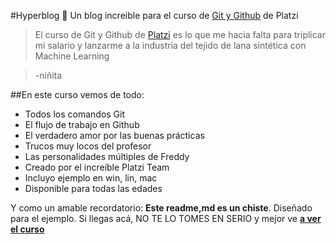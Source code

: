 #Hyperblog 💚
Un blog increible para el curso de [Git y Github](https://platzi.com/cursos/ "Git y Github") de Platzi
> El curso de Git y Github de [Platzi](https://platzi.com/cursos/ "Platzi") es lo que me hacia falta para triplicar mi salario y lanzarme a la industria del tejido de lana sintética con Machine Learning

> -niñita

##En este curso vemos de todo:
* Todos los comandos Git
* El flujo de trabajo en Github
* El verdadero amor por las buenas prácticas
* Trucos muy locos del profesor
* Las personalidades múltiples de Freddy
* Creado por el increíble Platzi Team
* Incluyo ejemplo en win, lin, mac
* Disponible para todas las edades


Y como un amable recordatorio:  **Este readme,md es un chiste**. Diseñado para el ejemplo. Si llegas acá, NO TE LO TOMES EN SERIO y mejor ve [**a ver el curso**](https://platzi.com/cursos/ "a ver el curso")